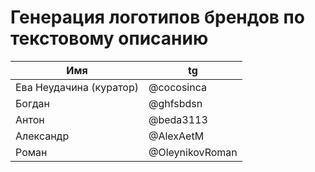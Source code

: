 # Генерация логотипов брендов по текстовому описанию

|          Имя          |      tg       |
|-----------------------|---------------|
|Ева Неудачина (куратор)| @cocosinca    |
|        Богдан         | @ghfsbdsn     |
|        Антон          |@beda3113      |
|      Александр        |@AlexAetM      |
|        Роман          |@OleynikovRoman|

